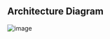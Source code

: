 ## Architecture Diagram
![image](https://github.com/user-attachments/assets/ef4da607-bfd5-4bef-8849-8ac7095919be)

